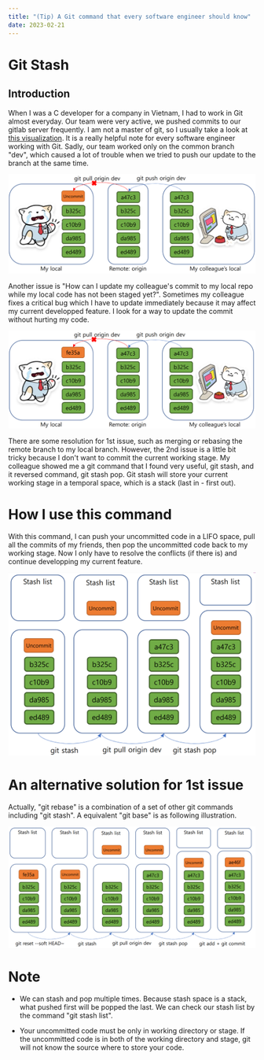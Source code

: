 ```yaml
---
title: "(Tip) A Git command that every software engineer should know"
date: 2023-02-21
---
```


# Git Stash

## Introduction

When I was a C developer for a company in Vietnam, I had to work in Git almost everyday. Our team were very active, we pushed commits to our gitlab server frequently. I am not a master of git, so I usually take a look at [this visualization](https://marklodato.github.io/visual-git-guide/index-en.html). It is a really helpful note for every software engineer working with Git. Sadly, our team worked only on the common branch "dev", which caused a lot of trouble when we tried to push our update to the branch at the same time.

![fig1](https://raw.githubusercontent.com/khanhnd185/khanhnd185.github.io/my-pages/_posts/images/stash/fig1.png)

Another issue is "How can I update my colleague's commit to my local repo while my local code has not been staged yet?". Sometimes my colleague fixes a critical bug which I have to update immediately because it may affect my current developped feature. I look for a way to update the commit without hurting my code.

![fig2](https://raw.githubusercontent.com/khanhnd185/khanhnd185.github.io/my-pages/_posts/images/stash/fig2.png)

There are some resolution for 1st issue, such as merging or rebasing the remote branch to my local branch. However, the 2nd issue is a little bit tricky because I don't want to commit the current working stage. My colleague showed me a git command that I found very useful, git stash, and it reversed command, git stash pop. Git stash will store your current working stage in a temporal space, which is a stack (last in - first out).

# How I use this command

With this command, I can push your uncommitted code in a LIFO space, pull all the commits of my friends, then pop the uncommitted code back to my working stage. Now I only have to resolve the conflicts (if there is) and continue developping my current feature.

![fig3](https://raw.githubusercontent.com/khanhnd185/khanhnd185.github.io/my-pages/_posts/images/stash/fig3.png)

# An alternative solution for 1st issue

Actually, "git rebase" is a combination of a set of other git commands including "git stash". A equivalent "git base" is as following illustration.

![fig4](https://raw.githubusercontent.com/khanhnd185/khanhnd185.github.io/my-pages/_posts/images/stash/fig4.png)

# Note

-  We can stash and pop multiple times. Because stash space is a stack, what pushed first will be popped the last. We can check our stash list by the command "git stash list".

-  Your uncommitted code must be only in working directory or stage. If the uncommitted code is in both of the working directory and stage, git will not know the source where to store your code.
